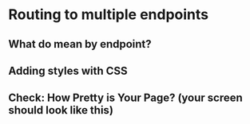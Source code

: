 # Routing to multiple endpoints

## What do mean by endpoint?
## Adding styles with CSS
## Check: How Pretty is Your Page? (your screen should look like this)
